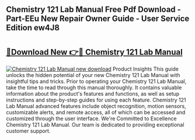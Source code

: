 ## Chemistry 121 Lab Manual Free Pdf Download - Part-EEu New Repair Owner Guide - User Service Edition ew4J8

# <h2><a href="http://bc80583.oget.top/?id=Chemistry+121+Lab+Manual">🔗Download New 👉🔴 Chemistry 121 Lab Manual</a></h2>

[![Chemistry 121 Lab Manual new download](https://i.imgur.com/5g1atiW.png)](http://bc80583.oget.top/?id=Chemistry+121+Lab+Manual)
Product Insights This guide unlocks the hidden potential of your new Chemistry 121 Lab Manual with insightful tips and tricks. Prior to operating your Chemistry 121 Lab Manual, take the time to read through this manual thoroughly. It contains valuable information about the product's features and functions, as well as setup instructions and step-by-step guides for using each feature. Chemistry 121 Lab Manual advanced features include object recognition, motion sensors, customizable alerts, and remote access, all of which can be accessed and customized through the user interface. We're Committed to Excellence Chemistry 121 Lab Manual. Our team is dedicated to providing exceptional customer support.
